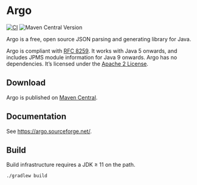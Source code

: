 # Argo

[![CI](https://github.com/argo-json/argo/actions/workflows/ci.yaml/badge.svg)](https://github.com/argo-json/argo/actions/workflows/ci.yaml)
![Maven Central Version](https://img.shields.io/maven-central/v/net.sourceforge.argo/argo?label=Maven%20Central)

Argo is a free, open source JSON parsing and generating library for Java.

Argo is compliant with [RFC 8259](https://datatracker.ietf.org/doc/html/rfc8259). It works with Java 5 onwards, and includes JPMS module information for Java 9 onwards. Argo has no dependencies. It’s licensed under the [Apache 2 License](https://www.apache.org/licenses/LICENSE-2.0).

## Download

Argo is published on [Maven Central](https://central.sonatype.com/artifact/net.sourceforge.argo/argo).

## Documentation

See https://argo.sourceforge.net/.

## Build

Build infrastructure requires a JDK ≥ 11 on the path.

```shell
./gradlew build
```